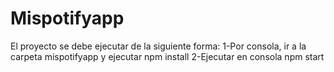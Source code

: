 # Mispotifyapp
El proyecto se debe ejecutar de la siguiente forma:
1-Por consola, ir a la carpeta mispotifyapp y ejecutar npm install
2-Ejecutar en consola npm start